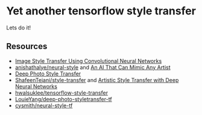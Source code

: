 # Yet another tensorflow style transfer

Lets do it!

## Resources
 - [Image Style Transfer Using Convolutional Neural Networks](https://www.cv-foundation.org/openaccess/content_cvpr_2016/papers/Gatys_Image_Style_Transfer_CVPR_2016_paper.pdf)
 - [anishathalye/neural-style](https://github.com/anishathalye/neural-style) and [An AI That Can Mimic Any Artist](https://www.anishathalye.com/2015/12/19/an-ai-that-can-mimic-any-artist/)
 - [Deep Photo Style Transfer](https://arxiv.org/abs/1703.07511)
 - [ShafeenTejani/style-transfer](https://github.com/ShafeenTejani/style-transfer) and [Artistic Style Transfer with Deep Neural Networks
](https://shafeentejani.github.io/2016-12-27/style-transfer/)
 - [hwalsuklee/tensorflow-style-transfer](https://github.com/hwalsuklee/tensorflow-style-transfer)
 - [LouieYang/deep-photo-styletransfer-tf](https://github.com/LouieYang/deep-photo-styletransfer-tf)
 - [cysmith/neural-style-tf](https://github.com/cysmith/neural-style-tf)
